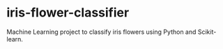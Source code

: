 # iris-flower-classifier
Machine Learning project to classify iris flowers using Python and Scikit-learn.
